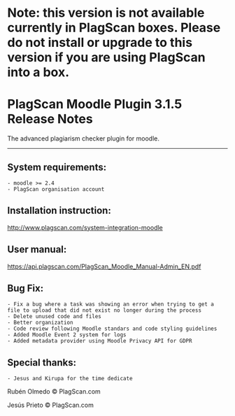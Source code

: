 # Note: this version is not available currently in PlagScan boxes. Please do not install or upgrade to this version if you are using PlagScan into a box. 

# PlagScan Moodle Plugin 3.1.5 Release Notes

The advanced plagiarism checker plugin for moodle.

-------------

System requirements:
--------------------

    - moodle >= 2.4
    - PlagScan organisation account

Installation instruction:
-------------------------

http://www.plagscan.com/system-integration-moodle

User manual:
------------

https://api.plagscan.com/PlagScan_Moodle_Manual-Admin_EN.pdf

Bug Fix:
--------

    - Fix a bug where a task was showing an error when trying to get a file to upload that did not exist no longer during the process
    - Delete unused code and files
    - Better organization
    - Code review following Moodle standars and code styling guidelines
    - Added Moodle Event 2 system for logs
    - Added metadata provider using Moodle Privacy API for GDPR

Special thanks:
---------------

    - Jesus and Kirupa for the time dedicate

Rubén Olmedo © PlagScan.com

Jesús Prieto © PlagScan.com
